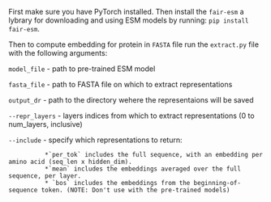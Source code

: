 First make sure you have PyTorch installed.
Then install the `fair-esm` a lybrary for downloading and using ESM models by running:
`pip install fair-esm`.

Then to compute embedding for protein in `FASTA` file run the `extract.py` file with the following arguments:

`model_file` - path to pre-trained ESM model

`fasta_file` - path to FASTA file on which to extract representations

`output_dr` - path to the directory wehere the representaions will be saved

`--repr_layers` - layers indices from which to extract representations (0 to num_layers, inclusive)

`--include` - specify which representations to return:

              ‎‎*`per_tok` includes the full sequence, with an embedding per amino acid (seq_len x hidden_dim).
              *`mean` includes the embeddings averaged over the full sequence, per layer.
              * `bos` includes the embeddings from the beginning-of-sequence token. (NOTE: Don't use with the pre-trained models)
